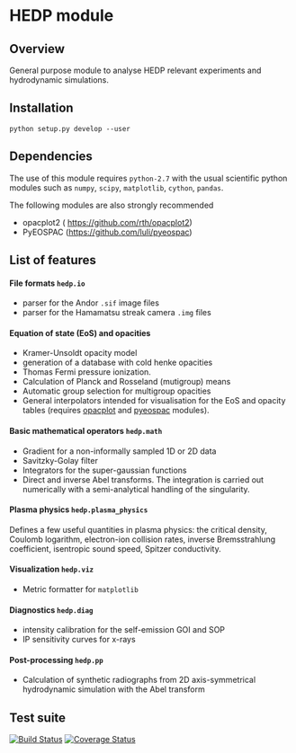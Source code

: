 #   HEDP module

## Overview

General purpose module to analyse HEDP relevant experiments and hydrodynamic simulations.


## Installation

    python setup.py develop --user


## Dependencies
   The use of this module requires `python-2.7` with the usual scientific python modules such as `numpy`, `scipy`, `matplotlib`, `cython`, `pandas`.

   The following modules are also strongly recommended
 - opacplot2  ( https://github.com/rth/opacplot2)
 - PyEOSPAC (https://github.com/luli/pyeospac)

## List of features
  
####   File formats `hedp.io`

   - parser for the Andor `.sif` image files
   - parser for the Hamamatsu streak camera `.img` files

#### Equation of state (EoS) and opacities
   - Kramer-Unsoldt opacity model
   - generation of a database with cold henke opacities
   - Thomas Fermi pressure ionization.
   - Calculation of Planck and Rosseland (mutigroup) means
   - Automatic group selection for multigroup opacities
   - General interpolators intended for visualisation for the EoS and opacity tables (requires [opacplot](https://github.com/rth/opacplot2) and [pyeospac](https://github.com/luli/pyeospac) modules).


####  Basic mathematical operators `hedp.math`
   - Gradient for a non-informally sampled 1D or 2D data
   - Savitzky-Golay filter 
   - Integrators for the super-gaussian functions
   - Direct and inverse Abel transforms. The integration is carried out numerically with a semi-analytical handling of the singularity.


#### Plasma physics `hedp.plasma_physics`
   Defines a few useful quantities  in plasma physics:  the critical density, Coulomb logarithm, electron-ion collision rates, inverse Bremsstrahlung coefficient,  isentropic sound speed, Spitzer conductivity.


#### Visualization  `hedp.viz`
   - Metric formatter for `matplotlib`
         
#### Diagnostics  `hedp.diag`
   - intensity calibration for the self-emission GOI and SOP
   - IP sensitivity curves for x-rays
   

#### Post-processing  `hedp.pp`
   - Calculation of synthetic radiographs from 2D axis-symmetrical hydrodynamic simulation with the Abel transform 
     
    

## Test suite

[![Build Status](https://travis-ci.org/luli/hedp.svg?branch=master)](https://travis-ci.org/luli/hedp)
[![Coverage Status](https://coveralls.io/repos/luli/hedp/badge.svg?branch=master)](https://coveralls.io/r/luli/hedp?branch=master)

